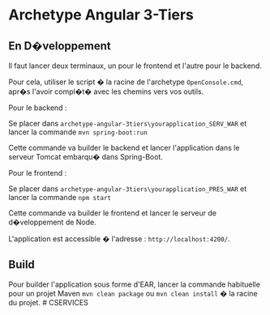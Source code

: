 # Archetype Angular 3-Tiers

## En D�veloppement

Il faut lancer deux terminaux, un pour le frontend et l'autre pour le backend.

Pour cela, utiliser le script � la racine de l'archetype `OpenConsole.cmd`, apr�s l'avoir compl�t� avec les chemins vers vos outils.

Pour le backend :

Se placer dans `archetype-angular-3tiers\yourapplication_SERV_WAR` et lancer la commande `mvn spring-boot:run`

Cette commande va builder le backend et lancer l'application dans le serveur Tomcat embarqu� dans Spring-Boot.

Pour le frontend :

Se placer dans `archetype-angular-3tiers\yourapplication_PRES_WAR` et lancer la commande `npm start`

Cette commande va builder le frontend et lancer le serveur de d�veloppement de Node.

L'application est accessible � l'adresse : `http://localhost:4200/`.

## Build

Pour builder l'application sous forme d'EAR, lancer la commande habituelle pour un projet Maven `mvn clean package` ou `mvn clean install` � la racine du projet. # CSERVICES
